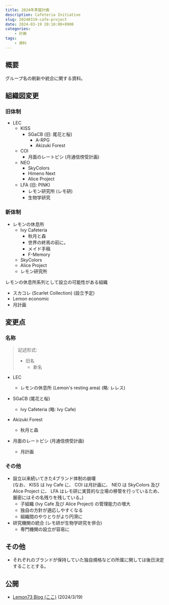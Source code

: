 ```yaml
---
title: 2024年茶屋計画
description: Cafeteria Initiative
slug: 20240319-cafe-project
date: 2024-03-19 20:10:00+0900
categories:
    - 計画
tags:
    - 資料
---
```


## 概要
グループ名の刷新や統合に関する資料。

## 組織図変更
### 旧体制
- LEC
  - KISS
    - SGaCB (旧: 尾花と桜)
      - A-RPG
      - Akizuki Forest
  - COI
    - 月面のレートピシ (月通信傍受計画)
  - NEO
    - SkyColors
    - Himeno Next
    - Alice Project
  - LFA (旧: PINK)
    - レモン研究所 (レモ研)
    - 生物学研究

### 新体制
- レモンの休息所
  - Ivy Cafeteria
    - 秋月と森
    - 世界の終焉の前に。
    - メイド手稿
    - F-Memory
  - SkyColors
  - Alice Project
  - レモン研究所

レモンの休息所系列として設立の可能性がある組織
- スカコレ (Scarlet Collection) (設立予定)
- Lemon economic
- 月計画

## 変更点
### 名称
> 記述形式: 
> - 旧名
>   - 新名

- LEC
  - レモンの休息所 (Lemon's resting area) (略: レレス)

- SGaCB (尾花と桜)
  - Ivy Cafeteria (略: Ivy Cafe)

- Akizuki Forest
  - 秋月と森

- 月面のレートピシ (月通信傍受計画)
  - 月計画

### その他
- 設立以来続いてきた4ブランド体制の崩壊<br />
(なお、 KISS は Ivy Cafe に、 COI は月計画に、 NEO は SkyColors 及び Alice Project に、 LFA はレモ研に実質的な立場の移管を行っているため、厳密にはその名残りを残している。)
  - 子組織 (Ivy Cafe 及び Alice Project) の管理能力の増大
  - 独自の方針が適応しやすくなる
  - 組織間のやりとりがより円滑に
- 研究機関の統合 (レモ研が生物学研究を併合)
  - 専門機関の設立が容易に

## その他
- それぞれのブランドが保持していた独自規格などの所属に関しては後日決定することとする。

## 公開
- [Lemon73 Blog (ここ)](./) (2024/3/19)
